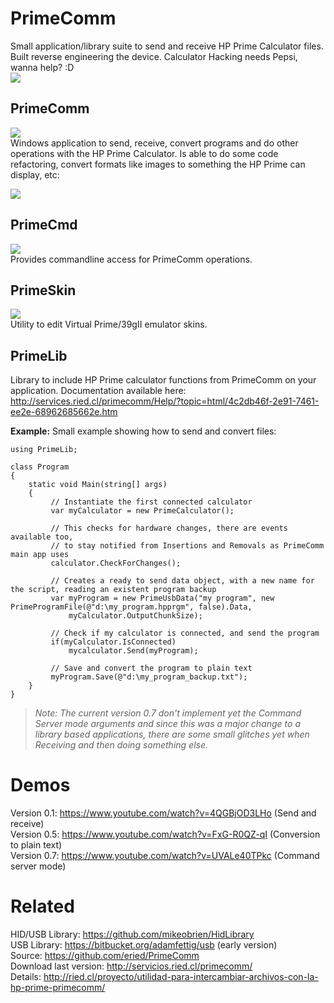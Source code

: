 PrimeComm
=========

Small application/library suite to send and receive HP Prime Calculator files. Built reverse engineering the device. Calculator Hacking needs Pepsi, wanna help? :D<br>
[<img src="https://www.paypalobjects.com/en_US/i/btn/btn_donateCC_LG.gif">](https://www.paypal.com/cgi-bin/webscr?cmd=_s-xclick&hosted_button_id=LTJTUX8WPHPNW)

PrimeComm
---------
<img src=http://f.cl.ly/items/352B1f0d1w3b0f381N17/Image%202014-03-31%20at%202.58.49%20PM.png /><br>
Windows application to send, receive, convert programs and do other operations with the HP Prime Calculator. Is able to do some code refactoring, convert formats like images to something the HP Prime can display, etc:

<img src=http://f.cl.ly/items/0H243P273M1g073a0N3C/Image%202013-12-22%20at%205.15.00%20PM.png /><br>

PrimeCmd
--------
<img src=http://content.screencast.com/users/erwinried/folders/Jing/media/d0cd4317-e707-45ec-ac81-425915332bba/2013-12-03_0229.png /><br>
Provides commandline access for PrimeComm operations.

PrimeSkin
---------
<img src=http://f.cl.ly/items/331F0S2f2u1w340K0y0p/Image%202014-03-16%20at%203.23.20%20PM.png /><br>
Utility to edit Virtual Prime/39gII emulator skins.

PrimeLib
--------
Library to include HP Prime calculator functions from PrimeComm on your application. Documentation available here: http://services.ried.cl/primecomm/Help/?topic=html/4c2db46f-2e91-7461-ee2e-68962685662e.htm

__Example:__
Small example showing how to send and convert files:
    
    
    using PrimeLib;

    class Program
    {
        static void Main(string[] args)
        {
             // Instantiate the first connected calculator
             var myCalculator = new PrimeCalculator();
             
             // This checks for hardware changes, there are events available too, 
             // to stay notified from Insertions and Removals as PrimeComm main app uses
             calculator.CheckForChanges();
             
             // Creates a ready to send data object, with a new name for the script, reading an existent program backup
             var myProgram = new PrimeUsbData("my program", new PrimeProgramFile(@"d:\my_program.hpprgm", false).Data, 
                 myCalculator.OutputChunkSize);
             
             // Check if my calculator is connected, and send the program
             if(myCalculator.IsConnected)
                 mycalculator.Send(myProgram);
             
             // Save and convert the program to plain text
             myProgram.Save(@"d:\my_program_backup.txt"); 
        }
    }


>_Note: The current version 0.7 don't implement yet the Command Server mode arguments and since this was a major change to a library based applications, there are some small glitches yet when Receiving and then doing something else._


Demos
=====
Version 0.1: https://www.youtube.com/watch?v=4QGBjOD3LHo (Send and receive)<br>
Version 0.5: https://www.youtube.com/watch?v=FxG-R0QZ-qI (Conversion to plain text)<br>
Version 0.7: https://www.youtube.com/watch?v=UVALe40TPkc (Command server mode)<br>


Related
=======
HID/USB Library: https://github.com/mikeobrien/HidLibrary <br>
USB Library: https://bitbucket.org/adamfettig/usb (early version) <br>
Source: https://github.com/eried/PrimeComm <br>
Download last version: http://servicios.ried.cl/primecomm/ <br> 
Details: http://ried.cl/proyecto/utilidad-para-intercambiar-archivos-con-la-hp-prime-primecomm/
